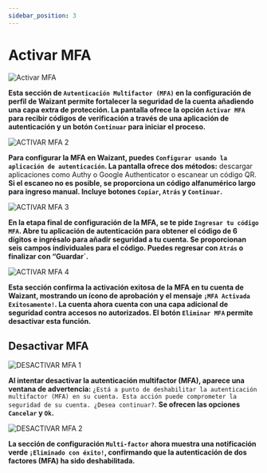 ```yaml
---
sidebar_position: 3
---
```


# Activar MFA

![Activar MFA](/img/store-usuario/profile-settings/active_mfa.png)

**Esta sección de `Autenticación Multifactor (MFA)` en la configuración de perfil de Waizant permite fortalecer la seguridad de la cuenta añadiendo una capa extra de protección. La pantalla ofrece la opción `Activar MFA` para recibir códigos de verificación a través de una aplicación de autenticación y un botón `Continuar` para iniciar el proceso.**

![ACTIVAR MFA 2](/img/store-usuario/profile-settings/qr_mfa_auth.png)

**Para configurar la MFA en Waizant, puedes `Configurar usando la aplicación de autenticación`. La pantalla ofrece dos métodos:** descargar aplicaciones como Authy o Google Authenticator o escanear un código QR. **Si el escaneo no es posible, se proporciona un código alfanumérico largo para ingreso manual. Incluye botones `Copiar`, `Atrás` y `Continuar`.**

![ACTIVAR MFA 3](/img/store-usuario/profile-settings/mfa_code_auth.png)

**En la etapa final de configuración de la MFA, se te pide `Ingresar tu código MFA`. Abre tu aplicación de autenticación para obtener el código de 6 dígitos e ingrésalo para añadir seguridad a tu cuenta. Se proporcionan seis campos individuales para el código. Puedes regresar con `Atrás` o finalizar con “Guardar`.**

![ACTIVAR MFA 4](/img/store-usuario/profile-settings/remove_mfa.png)

**Esta sección confirma la activación exitosa de la MFA en tu cuenta de Waizant, mostrando un ícono de aprobación y el mensaje `¡MFA Activada Exitosamente!`. La cuenta ahora cuenta con una capa adicional de seguridad contra accesos no autorizados. El botón `Eliminar MFA` permite desactivar esta función.**

## Desactivar MFA

![DESACTIVAR MFA 1](/img/store-usuario/profile-settings/remove_mfa_confirm_modal.png)

**Al intentar desactivar la autenticación multifactor (MFA), aparece una ventana de advertencia:** `¿Está a punto de deshabilitar la autenticación multifactor (MFA) en su cuenta. Esta acción puede comprometer la seguridad de su cuenta. ¿Desea continuar?`. **Se ofrecen las opciones `Cancelar` y `Ok`.**

![DESACTIVAR MFA 2](/img/store-usuario/profile-settings/remove_mfa_completed.png)

**La sección de configuración `Multi-factor` ahora muestra una notificación verde `¡Eliminado con éxito!`, confirmando que la autenticación de dos factores (MFA) ha sido deshabilitada.**
